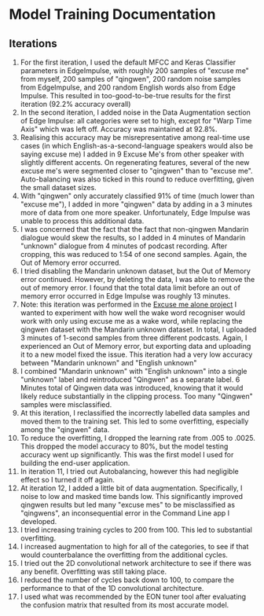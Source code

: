 # Model Training Documentation
## Iterations
1. For the first iteration, I used the default MFCC and Keras Classifier parameters in EdgeImpulse, with roughly 200 samples of "excuse me" from myself, 200 samples of "qingwen", 200 random noise samples from EdgeImpulse, and 200 random English words also from Edge Impulse. This resulted in too-good-to-be-true results for the first iteration (92.2% accuracy overall)
2. In the second iteration, I added noise in the Data Augmentation section of Edge Impulse: all categories were set to high, except for "Warp Time Axis" which was left off. Accuracy was maintained at 92.8%.
3. Realising this accuracy may be misrepresentative among real-time use cases (in which English-as-a-second-language speakers would also be saying excuse me) I added in 9 Excuse Me's from other speaker with slightly different accents. On regenerating features, several of the new excuse me's were segmented closer to "qingwen" than to "excuse me". Auto-balancing was also ticked in this round to reduce overfitting, given the small dataset sizes.
4. With "qingwen" only accurately classified 91% of time (much lower than "excuse me"), I added in more "qingwen" data by adding in a 3 minutes more of data from one more speaker. Unfortunately, Edge Impulse was unable to process this additional data.
5. I was concerned that the fact that the fact that non-qingwen Mandarin dialogue would skew the results, so I added in 4 minutes of Mandarin "unknown" dialogue from 4 minutes of podcast recording. After cropping, this was reduced to 1:54 of one second samples. Again, the Out of Memory error occurred.
6. I tried disabling the Mandarin unknown dataset, but the Out of Memory error continued. However, by deleting the data, I was able to remove the out of memory error. I found that the total data limit before an out of memory error occurred in Edge Impulse was roughly 13 minutes.
7. Note: this iteration was performed in the [Excuse me alone project]() I wanted to experiment with how well the wake word recogniser would work with only using excuse me as a wake word, while replacing the qingwen dataset with the Mandarin unknown dataset. In total, I uploaded 3 minutes of 1-second samples from three different podcasts. Again, I experienced an Out of Memory error, but exporting data and uploading it to a new model fixed the issue. This iteration had a very low accuracy between "Mandarin unknown" and "English unknown"
8. I combined "Mandarin unknown" with "English unknown" into a single "unknown" label and reintroduced "Qingwen" as a separate label. 6 Minutes total of Qingwen data was introduced, knowing that it would likely reduce substantially in the clipping process. Too many "Qingwen" samples were misclassified.
9. At this iteration, I reclassified the incorrectly labelled data samples and moved them to the training set. This led to some overfitting, especially among the "qingwen" data.
10. To reduce the overfitting, I dropped the learning rate from .005 to .0025. This dropped the model accuracy to 80%, but the model testing accuracy went up significantly. This was the first model I used for building the end-user application.
11. In iteration 11, I tried out Autobalancing, however this had negligible effect so I turned it off again.
12. At iteration 12, I added a little bit of data augmentation. Specifically, I noise to low and masked time bands low. This significantly improved qingwen results but led many "excuse mes" to be misclassified as "qingwens", an inconsequential error in the Command Line app I developed.
13. I tried increasing training cycles to 200 from 100. This led to substantial overfitting.
14. I increased augmentation to high for all of the categories, to see if that would counterbalance the overfitting from the additional cycles.
15. I tried out the 2D convolutional network architecture to see if there was any benefit. Overfitting was still taking place.
16. I reduced the number of cycles back down to 100, to compare the performance to that of the 1D convolutional architecture.
17. I used what was recommended by the EON tuner tool after evaluating the confusion matrix that resulted from its most accurate model.